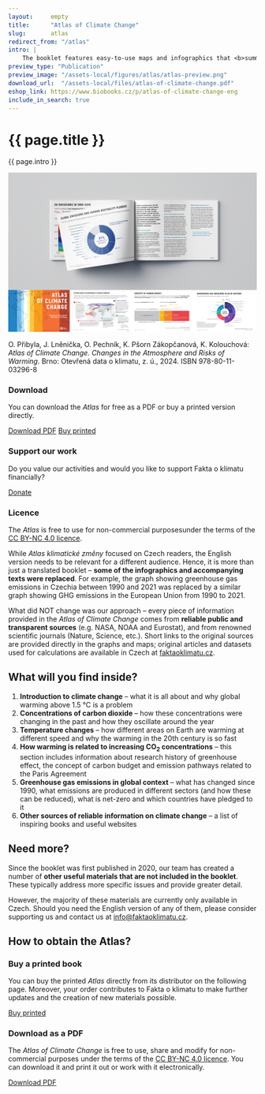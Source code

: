 ```yaml
---
layout:     empty
title:      "Atlas of Climate Change"
slug:       atlas
redirect_from: "/atlas"
intro: |
    The booklet features easy-to-use maps and infographics that <b>summarize key facts about climate change and provide relevant context</b>. This material can be valuable for teachers, students, influencers, as well as political and business decision makers. It is primarily intended for <b>non-expert users</b> who want to learn more about one of the greatest challenges that our civilisation is facing today, and who need – as a company, organization or individuals – to be able to successfully navigate through the many changes it brings.
preview_type: "Publication"
preview_image: "/assets-local/figures/atlas/atlas-preview.png"
download_url:  "/assets-local/files/atlas-of-climate-change.pdf"
eshop_link: https://www.biobooks.cz/p/atlas-of-climate-change-eng
include_in_search: true
---
```


<div class="section"><div class="container">
<h1>{{ page.title }}</h1>

<div class="row">
    <div class="col-md-12 col-lg-9">
        <p class="lead py-4">{{ page.intro }}</p>
        <img src="/assets-local/figures/atlas/atlas-mockup.png" class="img-fluid mb-1" alt="Product photographs of the Atlas of Climate Change showing its cover and several of its pages">
        <p>O. Přibyla, J. Lněnička, O. Pechník, K. Pšorn Zákopčanová, K. Kolouchová: <em>Atlas of Climate Change. Changes in the Atmosphere and Risks of Warming</em>. Brno: Otevřená data o klimatu, z. ú., 2024. ISBN 978-80-11-03296-8</p>
    </div>
    <div class="col-md-12 col-lg-3 mt-5 mt-lg-0">
        <h3>Download</h3>
        <p>You can download the <em>Atlas</em> for free as a PDF or buy a printed version directly.</p>
        <a href="{{ page.download_url }}" target="_blank" class="btn btn-secondary"><i class="fas fa-fw fa-file-pdf"></i> Download PDF</a>
        <a href="{{ page.eshop_link }}" class="btn btn-primary"><i class="fas fa-fw fa-atlas"></i> Buy printed</a>
        <h3>Support our work</h3>
        <p>Do you value our activities and would you like to support Fakta o klimatu financially?</p>
        <a href="{{ site.fundraising }}" class="btn btn-primary"><i class="fas fa-fw fa-heart"></i> Donate</a>
        <h3>Licence</h3>
        <p>The <em>Atlas</em> is free to use for non-commercial purposesunder the terms of the <a href="https://creativecommons.org/licenses/by-nc/4.0/deed.cs" title="Creative Commons Attribution-NonCommercial 4.0 International" rel="license">CC BY-NC 4.0 licence</a>.</p>
    </div>
</div>
</div></div>

<div class="section"><div class="container">
<div class="row"><div class="col-12 col-lg-10" markdown="1">

While _Atlas klimatické změny_ focused on Czech readers, the English version needs to be relevant for a different audience. Hence, it is more than just a translated booklet – **some of the infographics and accompanying texts were replaced**. For example, the graph showing greenhouse gas emissions in Czechia between 1990 and 2021 was replaced by a similar graph showing GHG emissions in the European Union from 1990 to 2021.

What did NOT change was our approach – every piece of information provided in the _Atlas of Climate Change_ comes from **reliable public and transparent sources** (e.g. NASA, NOAA and Eurostat), and from renowned scientific journals (Nature, Science, etc.). Short links to the original sources are provided directly in the graphs and maps; original articles and datasets used for calculations are available in Czech at [faktaoklimatu.cz](https://faktaoklimatu.cz).

## What will you find inside?

1. **Introduction to climate change** – what it is all about and why global warming above 1.5 °C is a problem
2. **Concentrations of carbon dioxide** – how these concentrations were changing in the past and how they oscillate around the year
3. **Temperature changes** – how different areas on Earth are warming at different speed and why the warming in the 20th century is so fast
4. **How warming is related to increasing CO<sub>2</sub> concentrations** – this section includes information about research history of greenhouse effect, the concept of carbon budget and emission pathways related to the Paris Agreement
5. **Greenhouse gas emissions in global context** – what has changed since 1990, what emissions are produced in different sectors (and how these can be reduced), what is net-zero and which countries have pledged to it
6. **Other sources of reliable information on climate change** – a list of inspiring books and useful websites

## Need more? 

Since the booklet was first published in 2020, our team has created a number of **other  useful materials that are not included in the booklet**. These typically address more specific issues and provide greater detail. 

However, the majority of these materials are currently only available in Czech. Should you need the English version of any of them, please consider supporting us and contact us at [info@faktaoklimatu.cz](mailto:info@faktaoklimatu).

</div></div>
</div></div>
<div class="section"><div class="container" markdown="1">

## How to obtain the Atlas?

<div class="row"><div class="col-md-6 my-3" markdown="1">

### Buy a printed book

You can buy the printed _Atlas_ directly from its distributor on the following page. Moreover, your order contributes to Fakta o klimatu to make further updates and the creation of new materials possible.

<a href="{{ page.eshop_link }}" class="btn btn-primary"><i class="fas fa-fw fa-atlas"></i> Buy printed</a>

</div><div class="col-md-6 my-3" markdown="1">

### Download as a PDF

The _Atlas of Climate Change_ is free to use, share and modify for non-commercial purposes under the terms of the [CC BY-NC 4.0 licence](https://creativecommons.org/licenses/by-nc/4.0/deed). You can download it and print it out or work with it electronically.

<a href="{{ page.download_url }}" target="_blank" class="btn btn-secondary"><i class="fas fa-fw fa-file-pdf"></i> Download PDF</a>

</div><div class="col-md-6 my-3" markdown="1">
</div>

</div></div></div></div>

